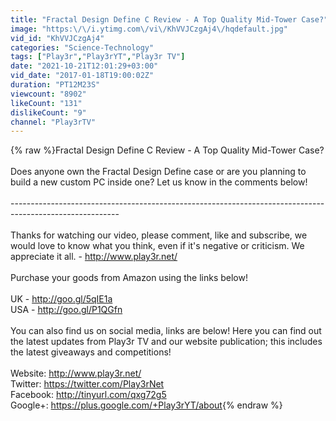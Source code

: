 ```yaml
---
title: "Fractal Design Define C Review - A Top Quality Mid-Tower Case?"
image: "https:\/\/i.ytimg.com\/vi\/KhVVJCzgAj4\/hqdefault.jpg"
vid_id: "KhVVJCzgAj4"
categories: "Science-Technology"
tags: ["Play3r","Play3rYT","Play3r TV"]
date: "2021-10-21T12:01:29+03:00"
vid_date: "2017-01-18T19:00:02Z"
duration: "PT12M23S"
viewcount: "8902"
likeCount: "131"
dislikeCount: "9"
channel: "Play3rTV"
---
```

{% raw %}Fractal Design Define C Review - A Top Quality Mid-Tower Case? <br /><br />Does anyone own the Fractal Design Define case or are you planning to build a new custom PC inside one? Let us know in the comments below!<br /><br />---------------------------------------------------------------------------------------------------------<br /><br />Thanks for watching our video, please comment, like and subscribe, we would love to know what you think, even if it's negative or criticism. We appreciate it all. - <a rel="nofollow" target="blank" href="http://www.play3r.net/">http://www.play3r.net/</a><br /><br />Purchase your goods from Amazon using the links below!<br /><br />UK - <a rel="nofollow" target="blank" href="http://goo.gl/5qIE1a">http://goo.gl/5qIE1a</a><br />USA - <a rel="nofollow" target="blank" href="http://goo.gl/P1QGfn">http://goo.gl/P1QGfn</a><br /><br />You can also find us on social media, links are below! Here you can find out the latest updates from Play3r TV and our website publication; this includes the latest giveaways and competitions!<br /><br />Website: <a rel="nofollow" target="blank" href="http://www.play3r.net/">http://www.play3r.net/</a><br />Twitter: <a rel="nofollow" target="blank" href="https://twitter.com/Play3rNet">https://twitter.com/Play3rNet</a><br />Facebook: <a rel="nofollow" target="blank" href="http://tinyurl.com/qxg72g5">http://tinyurl.com/qxg72g5</a><br />Google+: <a rel="nofollow" target="blank" href="https://plus.google.com/+Play3rYT/about">https://plus.google.com/+Play3rYT/about</a>{% endraw %}
